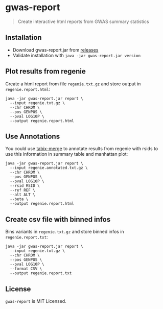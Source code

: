 # gwas-report

> Create interactive html reports from GWAS summary statistics


## Installation

- Download gwas-report.jar from [releases](https://github.com/lukfor/gwas-report/releases)
- Validate installation with `java -jar gwas-report.jar version`

## Plot results from regenie

Create a html report from file `regenie.txt.gz` and store output in `regenie.report.html`:

```
java -jar gwas-report.jar report \
  --input regenie.txt.gz \
  --chr CHROM \
  --pos GENPOS \
  --pval LOG10P \
  --output regenie.report.html
```

## Use Annotations

You could use [tabix-merge](https://github.com/lukfor/tabix-merge) to annotate results from regenie with rsids to use this information in summary table and manhattan plot:

```
java -jar gwas-report.jar report \
  --input regenie.annotated.txt.gz \
  --chr CHROM \
  --pos GENPOS \
  --pval LOG10P \
  --rsid RSID \
  --ref REF \
  --alt ALT \
  --beta \
  --output regenie.report.html
```

## Create csv file with binned infos

Bins variants in `regenie.txt.gz` and store binned infos in `regenie.report.txt`:

```
java -jar gwas-report.jar report \
  --input regenie.txt.gz \
  --chr CHROM \
  --pos GENPOS \
  --pval LOG10P \
  --format CSV \
  --output regenie.report.txt
```


## License

`gwas-report` is MIT Licensed.

